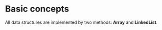 # Basic concepts


All data structures are implemented by two methods: **Array** and **LinkedList**.


